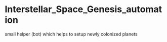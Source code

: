 # Interstellar_Space_Genesis_automation
small helper (bot) which helps to setup newly colonized planets
